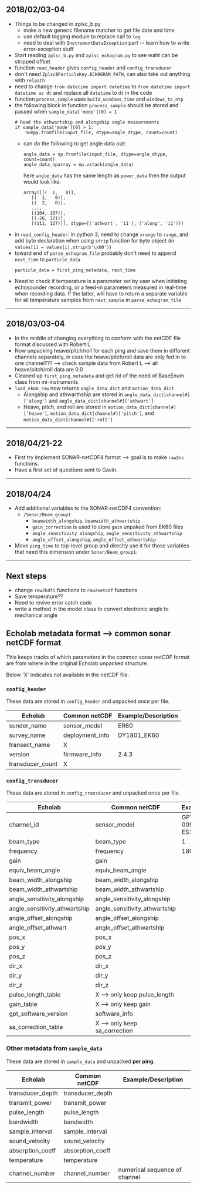 ## 2018/02/03-04
- Things to be changed in zplsc_b.py
    - make a new generic filename matcher to get file date and time
    - use default logging module to replace call to `log`
    - need to deal with `InstrumentDataException` part -- learn how to write error-exception stuff
- Start reading `zplsc_b.py` and `zplsc_echogram.py` to see waht can be stripped offset
- function `read_header` gives `config_header` and `config_transducer`
- don't need `ZplscBParticleKey.ECHOGRAM_PATH`, can also take out anything with `relpath`
- need to change `from datetime import datetime` to `from datetime import datetime as dt` and replace all `datetime` to `dt` in the code
- function `process_sample` uses `build_windows_time` and `windows_to_ntp`
- the following block in function `process_sample` should be stored and passed when `sample_data['mode'][0] = 1`
  ```
  # Read the athwartship and alongship angle measurements
  if sample_data['mode'][0] > 1:
      numpy.fromfile(input_file, dtype=angle_dtype, count=count)

  ```
  - can do the following to get angle data out:
    ```
    angle_data = np.fromfile(input_file, dtype=angle_dtype, count=count)
    angle_data_nparray = np.vstack(angle_data)
    ```
    here `angle_data` has the same length as `power_data`
    then the output would look like:
    ```
    array([[(  1,   0)],
       [(  1,   0)],
       [(  2,   0)],
       ...,
       [(104, 107)],
       [(-26, 121)],
       [(111, 127)]], dtype=[('athwart', 'i1'), ('along', 'i1')])
    ```
- in `read_config_header`: in python 3, need to change `xrange` to `range`, and add byte declaration when using `strip` function for byte object (in `values[i] = values[i].strip(b'\x00')`)
- toward end of `parse_echogram_file` probably don't need to append `next_time` to `particle_data`
  ```
  particle_data = first_ping_metadata, next_time
  ```
- Need to check if temperature is a parameter set by user when initiating echosounder recording, or a feed-in parameters measured in real-time when recording data. If the latter, will have to return a separate variable for all temperature samples from `next_sample` in `parse_echogram_file`


****************************************************
## 2018/03/03-04
- In the middle of changing everything to conform with the netCDF file format discussed with Robert L
- Now unpacking heave/pitch/roll for each ping and save them in different channels separately, in case the heave/pitch/roll data are only fed in to one channel??? --> check sample data from Robert L --> all heave/pitch/roll data are 0.0
- Cleaned up `first_ping_metadata` and get rid of the need of BaseEnum class from mi-instruments
- `load_ek60_raw` now returns `angle_data_dict` and `motion_data_dict`
  - Alongship and athwarthship are stored in `angle_data_dict[channel#]['along']` and `angle_data_dict[channel#]['athwart']`
  - Heave, pitch, and roll are stored in `motion_data_dict[channel#]['heave']`, `motion_data_dict[channel#]['pitch']`, and `motion_data_dict[channel#]['roll']`


****************************************************
## 2018/04/21-22
- First try implement SONAR-netCDF4 format --> goal is to make `raw2nc` functions.
- Have a first set of questions sent to Gavin.


****************************************************
## 2018/04/24
- Add additional variables to the SONAR-netCDF4 convention:
  - `/Sonar/Beam_group1`
    - `beamwidth_alongship`, `beamwidth_athwartship`
    - `gain_correction` is used to store `gain` unpaked from EK60 files
    - `angle_sensitivity_alongship`, `angle_sensitivity_athwartship`
    - `angle_offset_alongship`, `angle_offset_athwartship`
- Move `ping_time` to top-level group and direclty use it for those variables that need this dimension under `Sonar/Beam_group1`.




****************************************************
## Next steps
- change `raw2hdf5` functions to `raw2netcdf` functions
- Save temperature??
- Need to revive error catch code
- write a method in the model class to convert electronic angle to mechanical angle


## Echolab metadata format --> common sonar netCDF format
This keeps tracks of which parameters in the common sonar netCDF format are from where in the original Echolab unpacked structure.

Below 'X' indicates not available in the netCDF file.

### `config_header`
These data are stored in `config_header` and unpacked once per file.

Echolab           | Common netCDF                          | Example/Description
----------------- | -------------------------------------- | -----------------------
sunder_name       | sensor_model                           | ER60
survey_name       | deployment_info                        | DY1801_EK60
transect_name     | X                                      |
version           | firmware_info                          | 2.4.3
transducer_count  | X                                      |

### `config_transducer`
These data are stored in `config_transducer` and unpacked once per file.

Echolab                        | Common netCDF                      | Example/Description
------------------------------ | ---------------------------------- | ---------------------------
channel_id                     | sensor_model                       | GPT  18 kHz 009072034d45 1-1 ES18-11
beam_type                      | beam_type                          | 1
frequency                      | frequency                          | 18000.0
gain                           | gain                               |
equiv_beam_angle               | equiv_beam_angle                   |
beam_width_alongship           | beam_width_alongship               |
beam_width_athwartship         | beam_width_athwartship             |
angle_sensitivity_alongship    | angle_sensitivity_alongship        |
angle_sensitivity_athwartship  | angle_sensitivity_athwartship      |
angle_offset_alongship         | angle_offset_alongship             |
angle_offset_athwart           | angle_offset_athwartship           |
pos_x                          | pos_x                              |
pos_y                          | pos_y                              |
pos_z                          | pos_z                              |
dir_x                          | dir_x                              |
dir_y                          | dir_y                              |
dir_z                          | dir_z                              |
pulse_length_table             | X --> only keep pulse_length       |
gain_table                     | X --> only keep gain               |
gpt_software_version           | software_info                      |
sa_correction_table            | X --> only keep sa_correction      |

### Other metadata from `sample_data`
These data are stored in `sample_data` and unpacked **per ping**.

Echolab                        | Common netCDF                      | Example/Description
------------------------------ | ---------------------------------- | ---------------------------
transducer_depth               | transducer_depth                   |
transmit_power                 | transmit_power                     |
pulse_length                   | pulse_length                       |
bandwidth                      | bandwidth                          |
sample_interval                | sample_interval                    |
sound_velocity                 | sound_velocity                     |
absorption_coeff               | absorption_coeff                   |
temperature                    | temperature                        |
channel_number                 | channel_number                     | numerical sequence of channel
